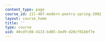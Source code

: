 ```yaml
---
content_type: page
course_id: 21l-487-modern-poetry-spring-2002
layout: course_home
title: ''
type: course
uid: 40cdfc66-4133-bd85-3ed9-d20cf01bbf7e
---
```

